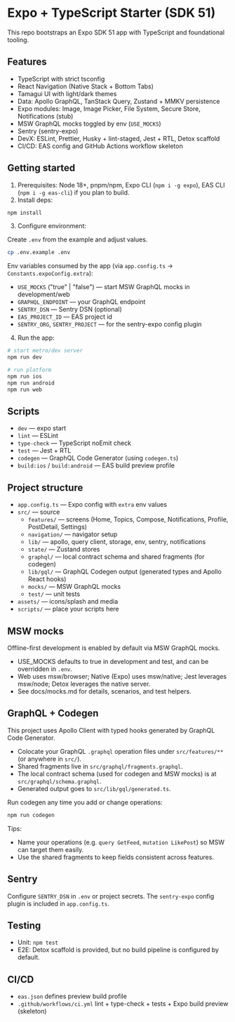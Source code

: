 # Expo + TypeScript Starter (SDK 51)

This repo bootstraps an Expo SDK 51 app with TypeScript and foundational tooling.

## Features

- TypeScript with strict tsconfig
- React Navigation (Native Stack + Bottom Tabs)
- Tamagui UI with light/dark themes
- Data: Apollo GraphQL, TanStack Query, Zustand + MMKV persistence
- Expo modules: Image, Image Picker, File System, Secure Store, Notifications (stub)
- MSW GraphQL mocks toggled by env (`USE_MOCKS`)
- Sentry (sentry-expo)
- DevX: ESLint, Prettier, Husky + lint-staged, Jest + RTL, Detox scaffold
- CI/CD: EAS config and GitHub Actions workflow skeleton

## Getting started

1. Prerequisites: Node 18+, pnpm/npm, Expo CLI (`npm i -g expo`), EAS CLI (`npm i -g eas-cli`) if you plan to build.
2. Install deps:

```bash
npm install
```

3. Configure environment:

Create `.env` from the example and adjust values.

```bash
cp .env.example .env
```

Env variables consumed by the app (via `app.config.ts` -> `Constants.expoConfig.extra`):

- `USE_MOCKS` ("true" | "false") — start MSW GraphQL mocks in development/web
- `GRAPHQL_ENDPOINT` — your GraphQL endpoint
- `SENTRY_DSN` — Sentry DSN (optional)
- `EAS_PROJECT_ID` — EAS project id
- `SENTRY_ORG`, `SENTRY_PROJECT` — for the sentry-expo config plugin

4. Run the app:

```bash
# start metro/dev server
npm run dev

# run platform
npm run ios
npm run android
npm run web
```

## Scripts

- `dev` — expo start
- `lint` — ESLint
- `type-check` — TypeScript noEmit check
- `test` — Jest + RTL
- `codegen` — GraphQL Code Generator (using `codegen.ts`)
- `build:ios` / `build:android` — EAS build preview profile

## Project structure

- `app.config.ts` — Expo config with `extra` env values
- `src/` — source
  - `features/` — screens (Home, Topics, Compose, Notifications, Profile, PostDetail, Settings)
  - `navigation/` — navigator setup
  - `lib/` — apollo, query client, storage, env, sentry, notifications
  - `state/` — Zustand stores
  - `graphql/` — local contract schema and shared fragments (for codegen)
  - `lib/gql/` — GraphQL Codegen output (generated types and Apollo React hooks)
  - `mocks/` — MSW GraphQL mocks
  - `test/` — unit tests
- `assets/` — icons/splash and media
- `scripts/` — place your scripts here

## MSW mocks

Offline-first development is enabled by default via MSW GraphQL mocks.

- USE_MOCKS defaults to true in development and test, and can be overridden in `.env`.
- Web uses msw/browser; Native (Expo) uses msw/native; Jest leverages msw/node; Detox leverages the native server.
- See docs/mocks.md for details, scenarios, and test helpers.

## GraphQL + Codegen

This project uses Apollo Client with typed hooks generated by GraphQL Code Generator.

- Colocate your GraphQL `.graphql` operation files under `src/features/**` (or anywhere in `src/`).
- Shared fragments live in `src/graphql/fragments.graphql`.
- The local contract schema (used for codegen and MSW mocks) is at `src/graphql/schema.graphql`.
- Generated output goes to `src/lib/gql/generated.ts`.

Run codegen any time you add or change operations:

```bash
npm run codegen
```

Tips:
- Name your operations (e.g. `query GetFeed`, `mutation LikePost`) so MSW can target them easily.
- Use the shared fragments to keep fields consistent across features.

## Sentry

Configure `SENTRY_DSN` in `.env` or project secrets. The `sentry-expo` config plugin is included in `app.config.ts`.

## Testing

- Unit: `npm test`
- E2E: Detox scaffold is provided, but no build pipeline is configured by default.

## CI/CD

- `eas.json` defines preview build profile
- `.github/workflows/ci.yml` lint + type-check + tests + Expo build preview (skeleton)

